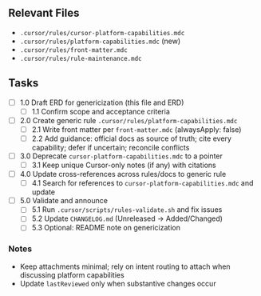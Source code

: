 ## Relevant Files

- `.cursor/rules/cursor-platform-capabilities.mdc`
- `.cursor/rules/platform-capabilities.mdc` (new)
- `.cursor/rules/front-matter.mdc`
- `.cursor/rules/rule-maintenance.mdc`

## Tasks

- [ ] 1.0 Draft ERD for genericization (this file and ERD)
  - [ ] 1.1 Confirm scope and acceptance criteria
- [ ] 2.0 Create generic rule `.cursor/rules/platform-capabilities.mdc`
  - [ ] 2.1 Write front matter per `front-matter.mdc` (alwaysApply: false)
  - [ ] 2.2 Add guidance: official docs as source of truth; cite every capability; defer if uncertain; reconcile conflicts
- [ ] 3.0 Deprecate `cursor-platform-capabilities.mdc` to a pointer
  - [ ] 3.1 Keep unique Cursor-only notes (if any) with citations
- [ ] 4.0 Update cross-references across rules/docs to generic rule
  - [ ] 4.1 Search for references to `cursor-platform-capabilities.mdc` and update
- [ ] 5.0 Validate and announce
  - [ ] 5.1 Run `.cursor/scripts/rules-validate.sh` and fix issues
  - [ ] 5.2 Update `CHANGELOG.md` (Unreleased → Added/Changed)
  - [ ] 5.3 Optional: README note on genericization

### Notes

- Keep attachments minimal; rely on intent routing to attach when discussing platform capabilities
- Update `lastReviewed` only when substantive changes occur
